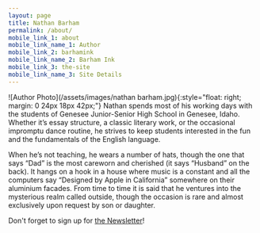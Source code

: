```yaml
---
layout: page
title: Nathan Barham
permalink: /about/
mobile_link_1: about
mobile_link_name_1: Author
mobile_link_2: barhamink
mobile_link_name_2: Barham Ink
mobile_link_3: the-site
mobile_link_name_3: Site Details
---
```


![Author Photo](/assets/images/nathan barham.jpg){:style="float: right; margin: 0 24px 18px 42px;"}
Nathan spends most of his working days with the students of Genesee Junior-Senior High School in Genesee, Idaho. Whether it’s essay structure, a classic literary work, or the occasional impromptu dance routine, he strives to keep students interested in the fun and the fundamentals of the English language.

When he’s not teaching, he wears a number of hats, though the one that says “Dad” is the most careworn and cherished (it says “Husband” on the back). It hangs on a hook in a house where music is a constant and all the computers say “Designed by Apple in California” somewhere on their aluminium facades. From time to time it is said that he ventures into the mysterious realm called outside, though the occasion is rare and almost exclusively upon request by son or daughter.

Don't forget to sign up for [the Newsletter][1]!

[1]:	/newsletter/
